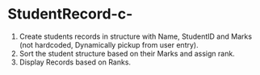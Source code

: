 # StudentRecord-c-
1. Create students records in structure with Name, StudentID and Marks (not hardcoded, Dynamically pickup from user entry).
2. Sort the student structure based on their Marks and assign rank.
3. Display Records based on Ranks.

